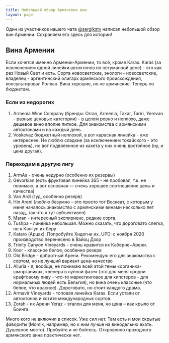 ```yaml
---
title: Небольшой обзор Армянских вин
layout: page
---
```


Один из участников нашего чата [@sergikstv](https://t.me/sergikstv) написал небольшой обзор вин Армении. Сохраняем
его здесь для истории!

## Вина Армении

Если хочется именно Армении-Армении, то всё, кроме Karas. Karas (за исключением одной линейки автохтонов по
негуманной цене) - это как раз Новый Свет и есть. Сорта новосветские, энологи - новосветские, владелец - аргентинский
олигарх армянского происхождения, консультировал Роллан. Вина хорошие, но не армянские. Теперь по бюджетам.

### Если из недорогих

1. Armenia Wine Company (бренды: Orran, Armenia, Takar, Tariri, Yerevan - разные ценовые категории) - в целом ровно и неплохо, даже дешевое вино вполне питкое. Для знакомства с армянскими автохтонами и на каждый день.
2. Voskevaz бюджетный неплохой, а вот карасная линейка - уже интереснее. Не люблю сладкие (за исключением токайского - это уровень), но вот подвяленное из кахета у них очень достойное (ну, и цена другая).

### Переходим в другую лигу

1. ArmAs - очень недурно (особенно их резервы)
2. Gevorkian (есть фруктовая линейка 365 - не пробовал, т.к. не понимаю, а вот основная — очень хорошее соотношение цены и качества)
3. Van Ardi (гуд, особенно резерв)
4. Hin Areni (люблю безумно - это просто тот Воскеат, с которым у меня началось знакомство с армянскими винами несколько лет назад, так что я тут субъективен)
5. Maran - интересный экспириенс, редкие сорта.
6. Tushpa - линейка небольшая. Можно сказать, что дороговато слегка, но я Кангун их беру
7. Kataro (Арцах). Попробуйте Хндогни их. UPD: с ноября 2020 производство перенесено в Вайоц Дзор
8. Trinity Canyon Vineyards - очень нравится их Каберне+Арени.
9. Koor - классное белое, особенно резерв
10. Old Bridge - добротный Арени. Рекомендую его для знакомства с сортом, но не лучший вариант цена-качество
11. Alluria - я, вообще, не понимаю всей этой темы «органика-шморганика», «венера в лунной фазе» (это для меня сродни крафтовому пиву - что-то маркетинговое для хипстеров - для нормальных людей есть Бельгия), но вина очень классные (что белое, что красное). Дороговато, но стоит каждого драма.
12. Armavir Vineyards - топовая линейка Karas. Если устали от автохтонов и хотите международных сортов.
13. Zorah - их Арени Yeraz - эталон для меня, но цена – как крыло от Боинга.

Много кого не включил в список. Уже сил нет. Там есть и мои скрытые фавориты (Momik, например, но к ним лучше на винодельню ехать. Душевное место). Пробуйте и не бойтесь. Откровенно проходного армянского вина практически нет.
